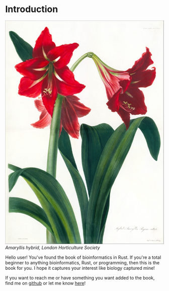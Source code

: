 # Introduction

![amaryllis](../img/amaryllis.jpg)
*Amaryllis hybrid, London Horticulture Society*

Hello user! You've found the book of bioinformatics in Rust. If you're a total beginner to anything bioinformatics, Rust, or programming, then this is the book for you. I hope it captures your interest like biology captured mine!

If you want to reach me or have something you want added to the book, find me on [github](https://github.com/kana4) or let me know [here](keybase.io/kana4)!
